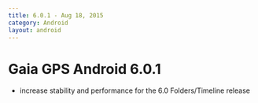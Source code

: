 ```yaml
---
title: 6.0.1 - Aug 18, 2015
category: Android
layout: android
---
```


# Gaia GPS Android 6.0.1

* increase stability and performance for the 6.0 Folders/Timeline release